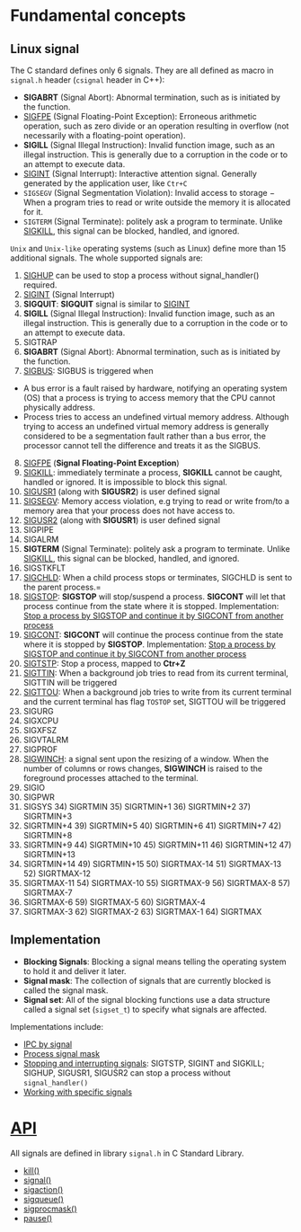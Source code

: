 # Fundamental concepts

## Linux signal

The C standard defines only 6 signals. They are all defined as macro in ``signal.h`` header (``csignal`` header in C++):

* **SIGABRT** (Signal Abort): Abnormal termination, such as is initiated by the function.
* [SIGFPE](Working%20with%20specific%20signal.md#sigfpe) (Signal Floating-Point Exception): Erroneous arithmetic operation, such as zero divide or an operation resulting in overflow (not necessarily with a floating-point operation).
* **SIGILL** (Signal Illegal Instruction): Invalid function image, such as an illegal instruction. This is generally due to a corruption in the code or to an attempt to execute data.
* [SIGINT](Working%20with%20specific%20signal.md#sigtstp-and-sigint) (Signal Interrupt): Interactive attention signal. Generally generated by the application user, like ``Ctr+C``
* ``SIGSEGV`` (Signal Segmentation Violation): Invalid access to storage − When a program tries to read or write outside the memory it is allocated for it.
* ``SIGTERM`` (Signal Terminate): politely ask a program to terminate. Unlike [SIGKILL](Working%20with%20specific%20signal.md#sigkill), this signal can be blocked, handled, and ignored.

``Unix`` and ``Unix-like`` operating systems (such as Linux) define more than 15 additional signals. The whole supported signals are:

1. [SIGHUP](Working%20with%20specific%20signal.md#sighup-sigusr1-sigusr2-can-stop-a-process-without-signal_handler-required) can be used to stop a process without signal_handler() required.
2. [SIGINT](Working%20with%20specific%20signal.md#sigtstp-and-sigint) (Signal Interrupt)
3. **SIGQUIT**: **SIGQUIT** signal is similar to [SIGINT](Working%20with%20specific%20signal.md#sigtstp-and-sigint)
4. **SIGILL** (Signal Illegal Instruction): Invalid function image, such as an illegal instruction. This is generally due to a corruption in the code or to an attempt to execute data.
5. SIGTRAP
6. **SIGABRT** (Signal Abort): Abnormal termination, such as is initiated by the function.
7. [SIGBUS](): SIGBUS is triggered when
  * A bus error is a fault raised by hardware, notifying an operating system (OS) that a process is trying to access memory that the CPU cannot physically address.
  * Process tries to access an undefined virtual memory address. Although trying to access an undefined virtual memory address is generally considered to be a segmentation fault rather than a bus error, the processor cannot tell the difference and treats it as the SIGBUS.
8. [SIGFPE](Working%20with%20specific%20signal.md#sigfpe) (**Signal Floating-Point Exception**)
9. [SIGKILL](Working%20with%20specific%20signal.md#sigkill): immediately terminate a process, **SIGKILL** cannot be caught, handled or ignored. It is impossible to block this signal.
10. [SIGUSR1](Working%20with%20specific%20signal.md#sigusr1-and-sigusr2) (along with **SIGUSR2**) is user defined signal
11. [SIGSEGV](): Memory access violation, e.g trying to read or write from/to a memory area that your process does not have access to.
12. [SIGUSR2](Working%20with%20specific%20signal.md#sigusr1-and-sigusr2) (along with **SIGUSR1**) is user defined signal
13. SIGPIPE
14. SIGALRM
15. **SIGTERM** (Signal Terminate): politely ask a program to terminate. Unlike [SIGKILL](Working%20with%20specific%20signal.md#sigkill), this signal can be blocked, handled, and ignored.
16. SIGSTKFLT
17. [SIGCHLD](../Process/Process%20cloning/Signal%20for%20fork().md#sigchld): When a child process stops or terminates, SIGCHLD is sent to the parent process.=  
18. [SIGSTOP](../Process/system()%20for%20a%20process%20with%20infinite%20loop%20in%20the%20background.md#stop%20child_process%20by%20SIGSTOP%20and%20continue%20it%20by%20SIGCONT): **SIGSTOP** will stop/suspend a process. **SIGCONT** will let that process continue from the state where it is stopped. Implementation: [Stop a process by SIGSTOP and continue it by SIGCONT from another process](../Process/system()%20for%20a%20process%20with%20infinite%20loop%20in%20the%20background.md#stop-child_process-by-sigstop-and-continue-it-by-sigcont)
19. [SIGCONT](../Process/system()%20for%20a%20process%20with%20infinite%20loop%20in%20the%20background.md#stop%20child_process%20by%20SIGSTOP%20and%20continue%20it%20by%20SIGCONT): **SIGCONT** will continue the process continue from the state where it is stopped by **SIGSTOP**. Implementation: [Stop a process by SIGSTOP and continue it by SIGCONT from another process](../Process/system()%20for%20a%20process%20with%20infinite%20loop%20in%20the%20background.md#stop-child_process-by-sigstop-and-continue-it-by-sigcont)
20. [SIGTSTP](Working%20with%20specific%20signal.md#sigtstp-and-sigint): Stop a process, mapped to **Ctr+Z**
21. [SIGTTIN](Working%20with%20specific%20signals.md#sigttin): When a background job tries to read from its current terminal, SIGTTIN will be triggered
22. [SIGTTOU](Working%20with%20specific%20signals.md#sigttou): When a background job tries to write from its current terminal and the current terminal has flag ``TOSTOP`` set, SIGTTOU will be triggered
23. SIGURG
24. SIGXCPU
25. SIGXFSZ
26. SIGVTALRM
27. SIGPROF 
28. [SIGWINCH](Working%20with%20specific%20signal.md#sigwinch): a signal sent upon the resizing of a window. When the number of columns or rows changes, **SIGWINCH** is raised to the foreground processes attached to the terminal.
29. SIGIO
30. SIGPWR
31. SIGSYS	34) SIGRTMIN	35) SIGRTMIN+1	36) SIGRTMIN+2	37) SIGRTMIN+3
38. SIGRTMIN+4	39) SIGRTMIN+5	40) SIGRTMIN+6	41) SIGRTMIN+7	42) SIGRTMIN+8
43. SIGRTMIN+9	44) SIGRTMIN+10	45) SIGRTMIN+11	46) SIGRTMIN+12	47) SIGRTMIN+13
48. SIGRTMIN+14	49) SIGRTMIN+15	50) SIGRTMAX-14	51) SIGRTMAX-13	52) SIGRTMAX-12
53. SIGRTMAX-11	54) SIGRTMAX-10	55) SIGRTMAX-9	56) SIGRTMAX-8	57) SIGRTMAX-7
58. SIGRTMAX-6	59) SIGRTMAX-5	60) SIGRTMAX-4
61. SIGRTMAX-3	62) SIGRTMAX-2 63) SIGRTMAX-1	64) SIGRTMAX
    
## Implementation

* **Blocking Signals**: Blocking a signal means telling the operating system to hold it and deliver it later. 
* **Signal mask**: The collection of signals that are currently blocked is called the signal mask.
* **Signal set**: All of the signal blocking functions use a data structure called a signal set (``sigset_t``) to specify what signals are affected.

Implementations include:
* [IPC by signal](IPC%20by%20signal.md)
* [Process signal mask](Process%20signal%20mask.md)
* [Stopping and interrupting signals](): SIGTSTP, SIGINT and SIGKILL; SIGHUP, SIGUSR1, SIGUSR2 can stop a process without ``signal_handler()``
* [Working with specific signals](Working%20with%20specific%20signals.md)

# [API](API.md)

All signals are defined in library ``signal.h`` in C Standard Library.

* [kill()]()
* [signal()]()
* [sigaction()]()
* [sigqueue()]()
* [sigprocmask()]()
* [pause()]()
